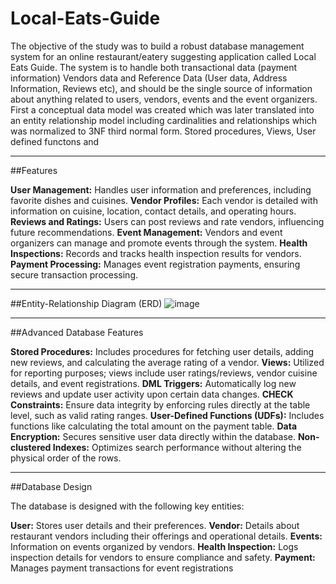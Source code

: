 # Local-Eats-Guide

The objective of the study was to build a robust database management system for an online restaurant/eatery suggesting application called Local Eats Guide. The system is to handle both transactional data (payment information) Vendors data and Reference Data (User data, Address Information, Reviews etc), and should be the single source of information about anything related to users, vendors, events and the event organizers. First a conceptual data model was created which was later translated into an entity relationship model including cardinalities and relationships which was normalized to 3NF third normal form. Stored procedures, Views, User defined functons and 
<hr>

##Features

**User Management:** Handles user information and preferences, including favorite dishes and cuisines.
**Vendor Profiles:** Each vendor is detailed with information on cuisine, location, contact details, and operating hours.
**Reviews and Ratings:** Users can post reviews and rate vendors, influencing future recommendations.
**Event Management:** Vendors and event organizers can manage and promote events through the system.
**Health Inspections:** Records and tracks health inspection results for vendors.
**Payment Processing:** Manages event registration payments, ensuring secure transaction processing.
<hr>

##Entity-Relationship Diagram (ERD)
![image](https://github.com/Harsh-812/Local-Eats-Database/assets/135538639/7163e6ab-a676-4a27-97eb-9425e80cb763)
<hr>

##Advanced Database Features

**Stored Procedures:** Includes procedures for fetching user details, adding new reviews, and calculating the average rating of a vendor.
**Views:** Utilized for reporting purposes; views include user ratings/reviews, vendor cuisine details, and event registrations.
**DML Triggers:** Automatically log new reviews and update user activity upon certain data changes.
**CHECK Constraints:** Ensure data integrity by enforcing rules directly at the table level, such as valid rating ranges.
**User-Defined Functions (UDFs):** Includes functions like calculating the total amount on the payment table.
**Data Encryption:** Secures sensitive user data directly within the database.
**Non-clustered Indexes:** Optimizes search performance without altering the physical order of the rows.
<hr>

##Database Design

The database is designed with the following key entities:

**User:** Stores user details and their preferences.
**Vendor:** Details about restaurant vendors including their offerings and operational details.
**Events:** Information on events organized by vendors.
**Health Inspection:** Logs inspection details for vendors to ensure compliance and safety.
**Payment:** Manages payment transactions for event registrations

